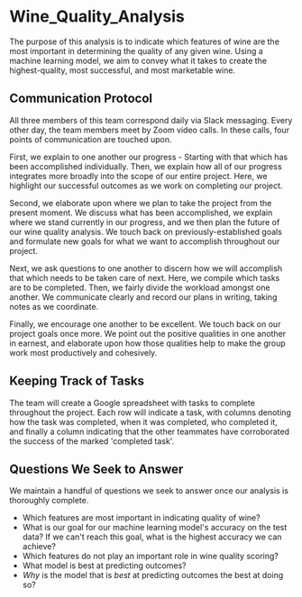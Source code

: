 # Wine_Quality_Analysis

The purpose of this analysis is to indicate which features of wine are the most important in determining the quality of any given wine. Using a machine learning model, we aim to convey what it takes to create the highest-quality, most successful, and most marketable wine.

## Communication Protocol
All three members of this team correspond daily via Slack messaging. Every other day, the team members meet by Zoom video calls. In these calls, four points of communication are touched upon. 

First, we explain to one another our progress - Starting with that which has been accomplished individually. Then, we explain how all of our progress integrates more broadly into the scope of our entire project. Here, we highlight our successful outcomes as we work on completing our project. 

Second, we elaborate upon where we plan to take the project from the present moment. We discuss what has been accomplished, we explain where we stand currently in our progress, and we then plan the future of our wine quality analysis. We touch back on previously-established goals and formulate new goals for what we want to accomplish throughout our project.

Next, we ask questions to one another to discern how we will accomplish that which needs to be taken care of next. Here, we compile which tasks are to be completed. Then, we fairly divide the workload amongst one another. We communicate clearly and record our plans in writing, taking notes as we coordinate.

Finally, we encourage one another to be excellent. We touch back on our project goals once more. We point out the positive qualities in one another in earnest, and elaborate upon how those qualities help to make the group work most productively and cohesively.

## Keeping Track of Tasks
The team will create a Google spreadsheet with tasks to complete throughout the project. Each row will indicate a task, with columns denoting how the task was completed, when it was completed, who completed it, and finally a column indicating that the other teammates have corroborated the success of the marked 'completed task'.

## Questions We Seek to Answer
We maintain a handful of questions we seek to answer once our analysis is thoroughly complete.

- Which features are most important in indicating quality of wine?
- What is our goal for our machine learning model's accuracy on the test data? If we can't reach this goal, what is the highest accuracy we can achieve?
- Which features do not play an important role in wine quality scoring?
- What model is best at predicting outcomes?
- *Why* is the model that is *best* at predicting outcomes the best at doing so?